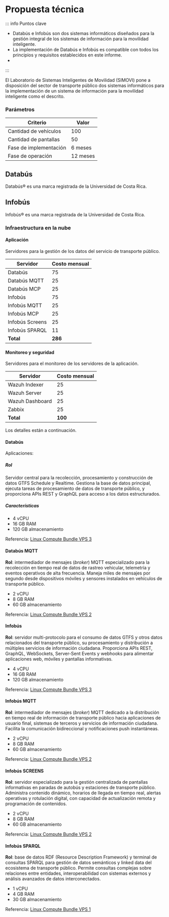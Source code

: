 # Propuesta técnica

::: info Puntos clave

- Databús e Infobús son dos sistemas informáticos diseñados para la gestión integral de los sistemas de información para la movilidad inteligente.
- La implementación de Databús e Infobús es compatible con todos los principios y requisitos establecidos en este informe.
-

:::

El Laboratorio de Sistemas Inteligentes de Movilidad (SIMOVI) pone a disposición del sector de transporte público dos sistemas informáticos para la implementación de un sistema de información para la movilidad inteligente como el descrito.

### Parámetros

| Criterio               | Valor    |
| ---------------------- | -------- |
| Cantidad de vehículos  | 100      |
| Cantidad de pantallas  | 50       |
| Fase de implementación | 6 meses  |
| Fase de operación      | 12 meses |

## Databús

Databús&reg; es una marca registrada de la Universidad de Costa Rica.

## Infobús

Infobús&reg; es una marca registrada de la Universidad de Costa Rica.

### Infraestructura en la nube

#### Aplicación

Servidores para la gestión de los datos del servicio de transporte público.

| Servidor        | Costo mensual |
| --------------- | ------------- |
| Databús         | 75            |
| Databús MQTT    | 25            |
| Databús MCP     | 25            |
| Infobús         | 75            |
| Infobús MQTT    | 25            |
| Infobús MCP     | 25            |
| Infobús Screens | 25            |
| Infobús SPARQL  | 11            |
| **Total**       | **286**       |

#### Monitoreo y seguridad

Servidores para el monitoreo de los servidores de la aplicación.

| Servidor        | Costo mensual |
| --------------- | ------------- |
| Wazuh Indexer   | 25            |
| Wazuh Server    | 25            |
| Wazuh Dashboard | 25            |
| Zabbix          | 25            |
| **Total**       | **100**       |

Los detalles están a continuación.

#### Databús

Aplicaciones:

##### Rol

Servidor central para la recolección, procesamiento y construcción de datos GTFS Schedule y Realtime. Gestiona la base de datos principal, ejecuta tareas de procesamiento de datos de transporte público, y proporciona APIs REST y GraphQL para acceso a los datos estructurados.

##### Características

- 4 vCPU
- 16 GB RAM
- 120 GB almacenamiento

Referencia: [Linux Compute Bundle VPS 3](https://clientarea.racknation.cr/clients/cart/vps-computes-in-cr1-datacenter/&step=0)

#### Databús MQTT

**Rol**: intermediador de mensajes (_broker_) MQTT especializado para la recolección en tiempo real de datos de rastreo vehicular, telemetría y eventos operativos de alta frecuencia. Maneja miles de mensajes por segundo desde dispositivos móviles y sensores instalados en vehículos de transporte público.

- 2 vCPU
- 8 GB RAM
- 60 GB almacenamiento

Referencia: [Linux Compute Bundle VPS 2](https://clientarea.racknation.cr/clients/cart/vps-computes-in-cr1-datacenter/&step=0)

#### Infobús

**Rol**: servidor multi-protocolo para el consumo de datos GTFS y otros datos relacionados del transporte público, su procesamiento y distribución a múltiples servicios de información ciudadana. Proporciona APIs REST, GraphQL, WebSockets, Server-Sent Events y webhooks para alimentar aplicaciones web, móviles y pantallas informativas.

- 4 vCPU
- 16 GB RAM
- 120 GB almacenamiento

Referencia: [Linux Compute Bundle VPS 3](https://clientarea.racknation.cr/clients/cart/vps-computes-in-cr1-datacenter/&step=0)

#### Infobús MQTT

**Rol**: intermediador de mensajes (_broker_) MQTT dedicado a la distribución en tiempo real de información de transporte público hacia aplicaciones de usuario final, sistemas de terceros y servicios de información ciudadana. Facilita la comunicación bidireccional y notificaciones push instantáneas.

- 2 vCPU
- 8 GB RAM
- 60 GB almacenamiento

Referencia: [Linux Compute Bundle VPS 2](https://clientarea.racknation.cr/clients/cart/vps-computes-in-cr1-datacenter/&step=0)

#### Infobús SCREENS

**Rol**: servidor especializado para la gestión centralizada de pantallas informativas en paradas de autobús y estaciones de transporte público. Administra contenido dinámico, horarios de llegada en tiempo real, alertas operativas y rotulación digital, con capacidad de actualización remota y programación de contenidos.

- 2 vCPU
- 8 GB RAM
- 60 GB almacenamiento

Referencia: [Linux Compute Bundle VPS 2](https://clientarea.racknation.cr/clients/cart/vps-computes-in-cr1-datacenter/&step=0)

#### Infobús SPARQL

**Rol**: base de datos RDF (Resource Description Framework) y terminal de consultas SPARQL para gestión de datos semánticos y linked data del ecosistema de transporte público. Permite consultas complejas sobre relaciones entre entidades, interoperabilidad con sistemas externos y análisis avanzados de datos interconectados.

- 1 vCPU
- 4 GB RAM
- 30 GB almacenamiento

Referencia: [Linux Compute Bundle VPS 1](https://clientarea.racknation.cr/clients/cart/vps-computes-in-cr1-datacenter/&step=0)

